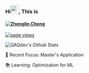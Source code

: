 ### Hi<img src="https://c.tenor.com/StmGV2_YmjEAAAAi/winking-face-joypixels.gif" width="25" />, This is


<h4 align="left"><a href="https://oneko.zone">
   <img alt="Zhenglin Cheng" src="https://readme-typing-svg.herokuapp.com/?lines=Zhenglin+Cheng;LLM+Player;MLSys;Distributed+Systems&font=Fira%20Code&width=440&height=45&color=68C3D4&vCenter=true&size=21"></a>
</h4>

<p align="left">
  <a href="https://github.com/QAQdev/QAQdev">
    <img src="https://komarev.com/ghpvc/?username=QAQdev" alt="page views" />
  </a>
</p>

![QAQdev's Github Stats](https://github-readme-stats.vercel.app/api?username=QAQdev&bg_color=30,0ff1ce,904e95&title_color=fff&text_color=fff)

🤔 Recent Focus: Master's Application

📚 Learning: Optimization for ML
